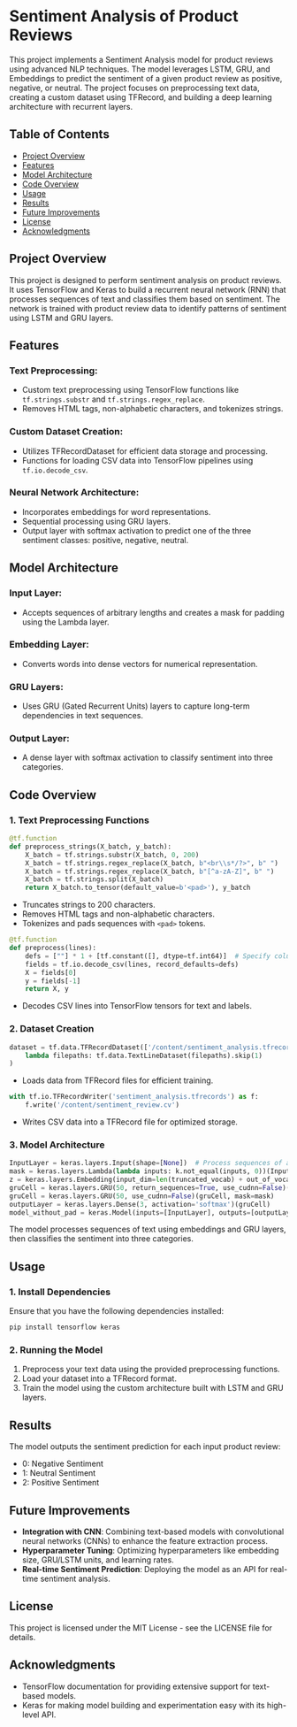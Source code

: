 # Sentiment Analysis of Product Reviews

This project implements a Sentiment Analysis model for product reviews using advanced NLP techniques. The model leverages LSTM, GRU, and Embeddings to predict the sentiment of a given product review as positive, negative, or neutral. The project focuses on preprocessing text data, creating a custom dataset using TFRecord, and building a deep learning architecture with recurrent layers.

## Table of Contents
- [Project Overview](#project-overview)
- [Features](#features)
- [Model Architecture](#model-architecture)
- [Code Overview](#code-overview)
- [Usage](#usage)
- [Results](#results)
- [Future Improvements](#future-improvements)
- [License](#license)
- [Acknowledgments](#acknowledgments)

## Project Overview

This project is designed to perform sentiment analysis on product reviews. It uses TensorFlow and Keras to build a recurrent neural network (RNN) that processes sequences of text and classifies them based on sentiment. The network is trained with product review data to identify patterns of sentiment using LSTM and GRU layers.

## Features

### Text Preprocessing:
- Custom text preprocessing using TensorFlow functions like `tf.strings.substr` and `tf.strings.regex_replace`.
- Removes HTML tags, non-alphabetic characters, and tokenizes strings.

### Custom Dataset Creation:
- Utilizes TFRecordDataset for efficient data storage and processing.
- Functions for loading CSV data into TensorFlow pipelines using `tf.io.decode_csv`.

### Neural Network Architecture:
- Incorporates embeddings for word representations.
- Sequential processing using GRU layers.
- Output layer with softmax activation to predict one of the three sentiment classes: positive, negative, neutral.

## Model Architecture

### Input Layer:
- Accepts sequences of arbitrary lengths and creates a mask for padding using the Lambda layer.

### Embedding Layer:
- Converts words into dense vectors for numerical representation.

### GRU Layers:
- Uses GRU (Gated Recurrent Units) layers to capture long-term dependencies in text sequences.

### Output Layer:
- A dense layer with softmax activation to classify sentiment into three categories.

## Code Overview

### 1. Text Preprocessing Functions

```python
@tf.function
def preprocess_strings(X_batch, y_batch):
    X_batch = tf.strings.substr(X_batch, 0, 200)
    X_batch = tf.strings.regex_replace(X_batch, b"<br\\s*/?>", b" ")
    X_batch = tf.strings.regex_replace(X_batch, b"[^a-zA-Z]", b" ")
    X_batch = tf.strings.split(X_batch)
    return X_batch.to_tensor(default_value=b'<pad>'), y_batch
```

- Truncates strings to 200 characters.
- Removes HTML tags and non-alphabetic characters.
- Tokenizes and pads sequences with `<pad>` tokens.

```python
@tf.function
def preprocess(lines):
    defs = [""] * 1 + [tf.constant([], dtype=tf.int64)]  # Specify column types
    fields = tf.io.decode_csv(lines, record_defaults=defs)
    X = fields[0]
    y = fields[-1]
    return X, y
```

- Decodes CSV lines into TensorFlow tensors for text and labels.

### 2. Dataset Creation

```python
dataset = tf.data.TFRecordDataset(['/content/sentiment_analysis.tfrecords']).interleave(
    lambda filepaths: tf.data.TextLineDataset(filepaths).skip(1)
)
```

- Loads data from TFRecord files for efficient training.

```python
with tf.io.TFRecordWriter('sentiment_analysis.tfrecords') as f:
    f.write('/content/sentiment_review.cv')
```

- Writes CSV data into a TFRecord file for optimized storage.

### 3. Model Architecture

```python
InputLayer = keras.layers.Input(shape=[None])  # Process sequences of arbitrary size
mask = keras.layers.Lambda(lambda inputs: k.not_equal(inputs, 0))(InputLayer)  # Mask padding
z = keras.layers.Embedding(input_dim=len(truncated_vocab) + out_of_vocabulary, output_dim=2)(InputLayer)
gruCell = keras.layers.GRU(50, return_sequences=True, use_cudnn=False)(z, mask=mask)
gruCell = keras.layers.GRU(50, use_cudnn=False)(gruCell, mask=mask)
outputLayer = keras.layers.Dense(3, activation='softmax')(gruCell)
model_without_pad = keras.Model(inputs=[InputLayer], outputs=[outputLayer])
```

The model processes sequences of text using embeddings and GRU layers, then classifies the sentiment into three categories.

## Usage

### 1. Install Dependencies

Ensure that you have the following dependencies installed:

```bash
pip install tensorflow keras
```

### 2. Running the Model

1. Preprocess your text data using the provided preprocessing functions.
2. Load your dataset into a TFRecord format.
3. Train the model using the custom architecture built with LSTM and GRU layers.

## Results

The model outputs the sentiment prediction for each input product review:

- 0: Negative Sentiment
- 1: Neutral Sentiment
- 2: Positive Sentiment

## Future Improvements

- **Integration with CNN**: Combining text-based models with convolutional neural networks (CNNs) to enhance the feature extraction process.
- **Hyperparameter Tuning**: Optimizing hyperparameters like embedding size, GRU/LSTM units, and learning rates.
- **Real-time Sentiment Prediction**: Deploying the model as an API for real-time sentiment analysis.

## License

This project is licensed under the MIT License - see the LICENSE file for details.

## Acknowledgments

- TensorFlow documentation for providing extensive support for text-based models.
- Keras for making model building and experimentation easy with its high-level API.
